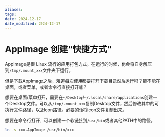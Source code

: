 ```yaml
---
aliases: 
tags: 
date: 2024-12-17
date_modified: 2024-12-17
---
```


# AppImage 创建“快捷方式”

AppImage是很 Linux 流行的应用打包方式。在运行的时候，他会将自身解压到`/tmp/.mount_xxx`文件夹下运行。

但是下载AppImage之后，难道每次使用都要打开下载目录然后运行吗？能不能在桌面，或者菜单，或者命令行直接打开呢？

想要在桌面/菜单打开，需要在`~/Desktop`/`~/.local/share/applications`创建一个Desktop文件。可以从`/tmp/.mount_xxx`复制Desktop文件，然后修改其中的可执行文件路径，以及Icon路径。必要的话将Icon文件复制出来。

想要在命令行打开，可以创建一个软链接到`/usr/bin`或者其他PATH中的路径。

```bash
ln -s xxx.AppImage /usr/bin/xxx
```
